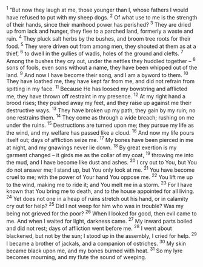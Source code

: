 <sup>1</sup> “But now they laugh at me, those younger than I, whose fathers I would have refused to put with my sheep dogs.
<sup>2</sup> Of what use to me is the strength of their hands, since their manhood power has perished?
<sup>3</sup> They are dried up from lack and hunger, they flee to a parched land, formerly a waste and ruin.
<sup>4</sup> They pluck salt herbs by the bushes, and broom tree roots for their food.
<sup>5</sup> They were driven out from among men, they shouted at them as at a thief,
<sup>6</sup> to dwell in the gullies of wadis, holes of the ground and clefts.
<sup>7</sup> Among the bushes they cry out, under the nettles they huddled together –
<sup>8</sup> sons of fools, even sons without a name, they have been whipped out of the land.
<sup>9</sup> And now I have become their song, and I am a byword to them.
<sup>10</sup> They have loathed me, they have kept far from me, and did not refrain from spitting in my face.
<sup>11</sup> Because He has loosed my bowstring and afflicted me, they have thrown off restraint in my presence.
<sup>12</sup> At my right hand a brood rises; they pushed away my feet, and they raise up against me their destructive ways.
<sup>13</sup> They have broken up my path, they gain by my ruin; no one restrains them.
<sup>14</sup> They come as through a wide breach; rushing on me under the ruins.
<sup>15</sup> Destructions are turned upon me; they pursue my life as the wind, and my welfare has passed like a cloud.
<sup>16</sup> And now my life pours itself out; days of affliction seize me.
<sup>17</sup> My bones have been pierced in me at night, and my gnawings never lie down.
<sup>18</sup> By great exertion is my garment changed – it girds me as the collar of my coat,
<sup>19</sup> throwing me into the mud, and I have become like dust and ashes.
<sup>20</sup> I cry out to You, but You do not answer me; I stand up, but You only look at me.
<sup>21</sup> You have become cruel to me; with the power of Your hand You oppose me.
<sup>22</sup> You lift me up to the wind, making me to ride it; and You melt me in a storm.
<sup>23</sup> For I have known that You bring me to death, and to the house appointed for all living.
<sup>24</sup> Yet does not one in a heap of ruins stretch out his hand, or in calamity cry out for help?
<sup>25</sup> Did I not weep for him who was in trouble? Was my being not grieved for the poor?
<sup>26</sup> When I looked for good, then evil came to me. And when I waited for light, darkness came.
<sup>27</sup> My inward parts boiled and did not rest; days of affliction went before me.
<sup>28</sup> I went about blackened, but not by the sun; I stood up in the assembly, I cried for help.
<sup>29</sup> I became a brother of jackals, and a companion of ostriches.
<sup>30</sup> My skin became black upon me, and my bones burned with heat.
<sup>31</sup> So my lyre becomes mourning, and my flute the sound of weeping.
